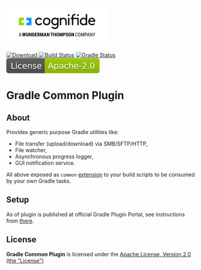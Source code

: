 [![Cognifide logo](docs/cognifide-logo.png)](http://cognifide.com)

[![Download](https://api.bintray.com/packages/cognifide/maven-public/gradle-common-plugin/images/download.svg) ](https://bintray.com/cognifide/maven-public/gradle-common-plugin/_latestVersion)
[![Build Status](https://dev.azure.com/gradle-aem/gradle-common-plugin/_apis/build/status/Continuous%20Check?branchName=master)](https://dev.azure.com/gradle-aem/gradle-common-plugin/_build/latest?definitionId=6&branchName=master)
[![Gradle Status](https://gradleupdate.appspot.com/Cognifide/gradle-common-plugin/status.svg?random=123)](https://gradleupdate.appspot.com/Cognifide/gradle-common-plugin/status)
[![Apache License, Version 2.0, January 2004](docs/apache-license-badge.svg)](http://www.apache.org/licenses/)

# Gradle Common Plugin

## About

Provides generic purpose Gradle utilities like: 

* File transfer (upload/download) via SMB/SFTP/HTTP,
* File watcher,
* Asynchronous progress logger,
* GUI notification service.

All above exposed as `common` [extension](src/main/kotlin/com/cognifide/gradle/common/CommonExtension.kt) to your build scripts to be consumed by your own Gradle tasks.


## Setup

As of plugin is published at official Gradle Plugin Portal, see instructions from [there](https://plugins.gradle.org/plugin/com.cognifide.common).

## License

**Gradle Common Plugin** is licensed under the [Apache License, Version 2.0 (the "License")](https://www.apache.org/licenses/LICENSE-2.0.txt)
